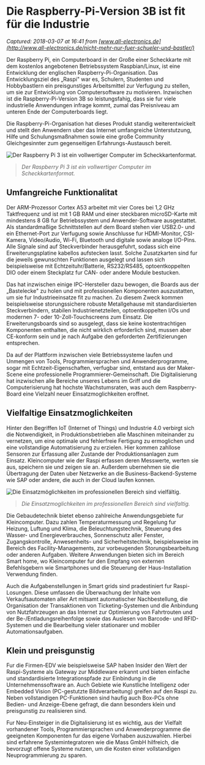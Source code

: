 # Die Raspberry-Pi-Version 3B ist fit für die Industrie

_Captured: 2018-03-07 at 16:41 from [www.all-electronics.de](http://www.all-electronics.de/nicht-mehr-nur-fuer-schueler-und-bastler/)_

Der Raspberry Pi, ein Computerboard in der Große einer Scheckkarte mit dem kostenlos angebotenen Betriebssystem Raspbian/Linux, ist eine Entwicklung der englischen Raspberry-Pi-Organisation. Das Entwicklungsziel des „Raspi" war es, Schulern, Studenten und Hobbybastlern ein preisgunstiges Arbeitsmittel zur Verfugung zu stellen, um sie zur Entwicklung von Computersoftware zu motivieren. Inzwischen ist die Raspberry-Pi-Version 3B so leistungsfahig, dass sie fur viele industrielle Anwendungen infrage kommt, zumal das Preisniveau am unteren Ende der Computerboards liegt.

Die Raspberry-Pi-Organisation hat dieses Produkt standig weiterentwickelt und stellt den Anwendern uber das Internet umfangreiche Unterstutzung, Hilfe und Schulungsmaßnahmen sowie eine große Community Gleichgesinnter zum gegenseitigen Erfahrungs-Austausch bereit.

![Der Raspberry Pi 3 ist ein vollwertiger Computer im Scheckkartenformat.](http://www.all-electronics.de/wp-content/uploads/2018/01/Mass-Bild-1-e1517586436425-220x165.jpg)

> _Der Raspberry Pi 3 ist ein vollwertiger Computer im Scheckkartenformat._

## Umfangreiche Funktionalitat

Der ARM-Prozessor Cortex A53 arbeitet mit vier Cores bei 1,2 GHz Taktfrequenz und ist mit 1 GB RAM und einer steckbaren microSD-Karte mit mindestens 8 GB fur Betriebssystem und Anwender-Software ausgestattet. Als standardmaßige Schnittstellen auf dem Board stehen vier USB2.0- und ein Ethernet-Port zur Verfugung sowie Anschlusse fur HDMI-Monitor, CSI-Kamera, Video/Audio, Wi-Fi, Bluetooth und digitale sowie analoge I/O-Pins. Alle Signale sind auf Steckverbinder herausgefuhrt, sodass sich eine Erweiterungsplatine kabellos aufstecken lasst. Solche Zusatzkarten sind fur die jeweils gewunschten Funktionen ausgelegt und lassen sich beispielsweise mit Echtzeituhr/Batterie, RS232/RS485, optoentkoppelten DIO oder einem Steckplatz fur CAN- oder andere Module bestucken.

Das hat inzwischen einige IPC-Hersteller dazu bewogen, die Boards aus der „Bastelecke" zu holen und mit professionellen Komponenten auszustatten, um sie fur Industrieeinsatze fit zu machen. Zu diesem Zweck kommen beispielsweise storungssichere robuste Metallgehause mit standardisierten Steckverbindern, stabilen Industrienetzteilen, optoentkoppelten I/Os und modernen 7- oder 10-Zoll-Touchscreens zum Einsatz. Die Erweiterungsboards sind so ausgelegt, dass sie keine kostentrachtigen Komponenten enthalten, die nicht wirklich erforderlich sind, mussen aber CE-konform sein und je nach Aufgabe den geforderten Zertifizierungen entsprechen.

Da auf der Plattform inzwischen viele Betriebssysteme laufen und Unmengen von Tools, Programmiersprachen und Anwenderprogramme, sogar mit Echtzeit-Eigenschaften, verfugbar sind, entstand aus der Maker-Scene eine professionelle Programmierer-Gemeinschaft. Die Digitalisierung hat inzwischen alle Bereiche unseres Lebens im Griff und die Computerisierung hat hochste Wachstumsraten, was auch dem Raspberry-Board eine Vielzahl neuer Einsatzmoglichkeiten eroffnet.

## Vielfaltige Einsatzmoglichkeiten

Hinter den Begriffen IoT (Internet of Things) und Industrie 4.0 verbirgt sich die Notwendigkeit, in Produktionsbetrieben alle Maschinen miteinander zu vernetzen, um eine optimale und fehlerfreie Fertigung zu ermoglichen und eine vollstandige Automatisierung zu erzielen. Hier kommen zahllose Sensoren zur Erfassung aller Zustande der Produktionsanlagen zum Einsatz. Kleincomputer wie der Raspi erfassen deren Messwerte, werten sie aus, speichern sie und zeigen sie an. Außerdem ubernehmen sie die Übertragung der Daten uber Netzwerke an die Business-Backend-Systeme wie SAP oder andere, die auch in der Cloud laufen konnen.

![Die Einsatzmöglichkeiten im professionellen Bereich sind vielfältig.](http://www.all-electronics.de/wp-content/uploads/2018/01/Mass-Bild-2-220x165.jpg)

> _Die Einsatzmoglichkeiten im professionellen Bereich sind vielfaltig._

Die Gebaudetechnik bietet ebenso zahlreiche Anwendungsgebiete fur Kleincomputer. Dazu zahlen Temperaturmessung und Regelung fur Heizung, Luftung und Klima, die Beleuchtungstechnik, Steuerung des Wasser- und Energieverbrauches, Sonnenschutz aller Fenster, Zugangskontrolle, Anwesenheits- und Sicherheitstechnik, beispielsweise im Bereich des Facility-Managements, zur vorbeugenden Storungsbearbeitung oder anderen Aufgaben. Weitere Anwendungen bieten sich im Bereich Smart home, wo Kleincomputer fur den Empfang von externen Befehlsgebern wie Smartphones und die Steuerung der Haus-Installation Verwendung finden.

Auch die Aufgabenstellungen in Smart grids sind pradestiniert fur Raspi-Losungen. Diese umfassen die Überwachung der Inhalte von Verkaufsautomaten aller Art mitsamt automatischer Nachbestellung, die Organisation der Transaktionen von Ticketing-Systemen und die Anbindung von Nutzfahrzeugen an das Internet zur Optimierung von Fahrtrouten und der Be-/Entladungsreihenfolge sowie das Auslesen von Barcode- und RFID-Systemen und die Bearbeitung vieler stationarer und mobiler Automationsaufgaben.

## Klein und preisgunstig

Fur die Firmen-EDV wie beispielsweise SAP haben Insider den Wert der Raspi-Systeme als Gateway zur Middleware erkannt und bieten einfache und standardisierte Integrationspfade zur Einbindung in die Unternehmenssoftware an. Auch Gebiete wie Kunstliche Intelligenz oder Embedded Vision (PC-gestutzte Bildverarbeitung) greifen auf den Raspi zu. Neben vollstandigen PC-Funktionen sind haufig auch Box-PCs ohne Bedien- und Anzeige-Ebene gefragt, die dann besonders klein und preisgunstig zu realisieren sind.

Fur Neu-Einsteiger in die Digitalisierung ist es wichtig, aus der Vielfalt vorhandener Tools, Programmiersprachen und Anwenderprogramme die geeigneten Komponenten fur das eigene Vorhaben auszuwahlen. Hierbei sind erfahrene Systemintegratoren wie die Mass GmbH hilfreich, die bevorzugt offene Systeme nutzen, um die Kosten einer vollstandigen Neuprogrammierung zu sparen.
